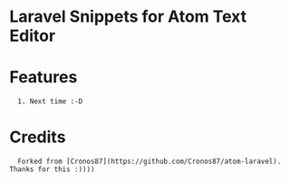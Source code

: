 Laravel Snippets for Atom Text Editor
======

# Features
```
  1. Next time :-D
```

# Credits
```
  Forked from [Cronos87](https://github.com/Cronos87/atom-laravel). Thanks for this :))))
```
